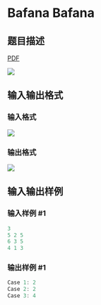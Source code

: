 # Bafana Bafana

## 题目描述

[problemUrl]: https://uva.onlinejudge.org/index.php?option=com_onlinejudge&Itemid=8&category=226&page=show_problem&problem=2905

[PDF](https://uva.onlinejudge.org/external/118/p11805.pdf)

![](https://cdn.luogu.com.cn/upload/vjudge_pic/UVA11805/1a6cc97573fabd6f2c9fc7ddb5601eb7b8e946fe.png)

## 输入输出格式

### 输入格式

![](https://cdn.luogu.com.cn/upload/vjudge_pic/UVA11805/a5b9065fa36ab0804b989ebf774f1dc603f0e3e5.png)

### 输出格式

![](https://cdn.luogu.com.cn/upload/vjudge_pic/UVA11805/3251e0f5384c1cb06da4781237ab0adcd8c9e8e6.png)

## 输入输出样例

### 输入样例 #1

```cpp
3
5 2 5
6 3 5
4 1 3
```


### 输出样例 #1

```cpp
Case 1: 2
Case 2: 2
Case 3: 4
```



